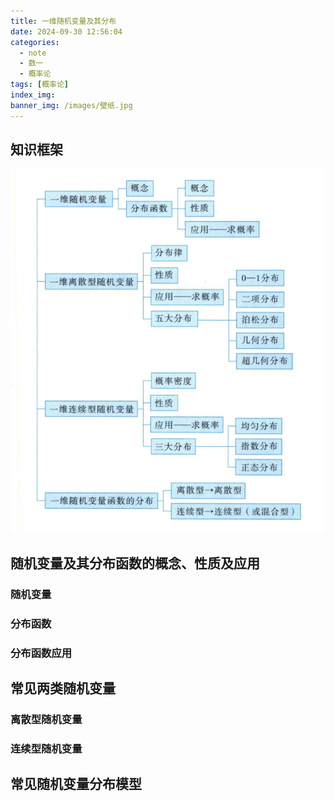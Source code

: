 ```yaml
---
title: 一维随机变量及其分布
date: 2024-09-30 12:56:04
categories:
  - note
  - 数一
  - 概率论
tags: [概率论]
index_img:
banner_img: /images/壁纸.jpg
---
```


## 知识框架

![知识框架](../images/一维随机变量及其分布/知识结构.png)

## 随机变量及其分布函数的概念、性质及应用

### 随机变量

### 分布函数

### 分布函数应用

## 常见两类随机变量

### 离散型随机变量

### 连续型随机变量

## 常见随机变量分布模型
